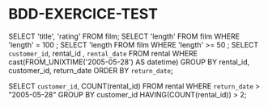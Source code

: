 # BDD-EXERCICE-TEST

SELECT 'title', 'rating' FROM film;
SELECT 'length' FROM film WHERE 'length' = 100 ;
SELECT 'length FROM film WHERE 'length' >= 50 ;
SELECT `customer_id`, rental_id , `rental_date` FROM rental WHERE cast(FROM_UNIXTIME('2005-05-28') AS datetime) GROUP BY rental_id, customer_id, return_date ORDER BY `return_date`;

SELECT `customer_id`, COUNT(rental_id) FROM rental WHERE `return_date` > "2005-05-28" GROUP BY customer_id HAVING(COUNT(rental_id)) > 2;
